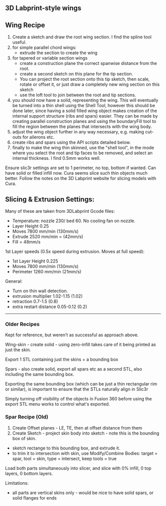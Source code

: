 3D Labprint-style wings
------------------------

Wing Recipe
------------

1. Create a sketch and draw the root wing section. I find the spline tool useful.
2. for simple parallel chord wings:
    - extrude the section to create the wing
3. for tapered or variable section wings
    - create a construction plane the correct spanwise distance from the root.
    - create a second sketch on this plane for the tip section. 
    - You can project the root section onto this tip sketch, then scale, rotate or offset it, or just draw a completely new wing section on this sketch
    - use the loft tool to join between the root and tip sections.
4. you should now have a solid, representing the wing. This will eventually be turned into a thin shell using the Shell Tool, however this should be done later, since having a solid filled wing object makes creation of the internal support structure (ribs and spars) easier. They can be made by creating parallel construction planes and using the boundaryFill tool to fill the region between the planes that intersects with the wing body.
5. adjust the wing object further in any way necessary, e.g. making cut-outs for ailerons etc.
6. create ribs and spars using the API scripts detailed below.
7. finally to make the wing thin skinned, use the "shell tool", in the mode where you select the root and tip faces to be removed, and select an internal thickness. I find 0.5mm works well.


Ensure slic3r settings are set to 1 perimeter, no top, bottom if wanted. Can have solid or filled infill now.
Cura seems slice such thin objects much better. Follow the notes on the 3D Labprint website for slicing models with Cura.



Slicing & Extrusion Settings:
---
Many of these are taken from 3DLabprint Gcode files:

- Temperature: nozzle 230/ bed 60. No cooling fan on nozzle.
- Layer Height 0.25 
- Moves 7800 mm/min  (130mm/s)
- Extrude 2520 mm/min = (42mm/s)
- Fill = 48mm/s

1st Layer speeds (0.5x speed during extrusion. Moves at full speed):
- 1st Layer Height 0.225
- Moves 7800 mm/min (130mm/s)
- Perimeter 1260 mm/min (21mm/s)

General:
- Turn on thin wall detection.
- extrusion multiplier 1.02-1.15 (1.02)
- retraction 0.7-1.5 (0.8)
- extra restart distance 0.05-0.12 (0.2)

---------------------

### Older Recipes
Kept for reference, but weren't as successful as approach above.

Wing-skin - create solid - using zero-infill takes care of it being printed as just the skin. 

Export 1 STL containing just the skins + a bounding box

Spars - also create solid, export all spars etc as a second STL, also including the same bounding box.

Exporting the same bounding box (which can be just a thin rectangular rim or similar), is important to ensure that the STLs naturally align in Slic3r

Simply turning off visibility of the objects in Fusion 360 before using the export STL menu works to control what's exported.

### Spar Recipe (Old)

1. Create Offset planes - LE, TE, then at offset distance from them
2. Create Sketch - project skin body into sketch - note this is the bounding box of skin.
- sketch rectange to this bounding box, and extrude it.
- to trim it to intersection with skin, use Modify/Combine Bodies: target = spar, tool = skin, type = intersect, keep tools = true

Load both parts simultaneously into slicer, and slice with 0% infill, 0 top layers, 0 bottom layers.

Limitations:
- all parts are vertical skins only - would be nice to have solid spars, or solid flanges for ends


